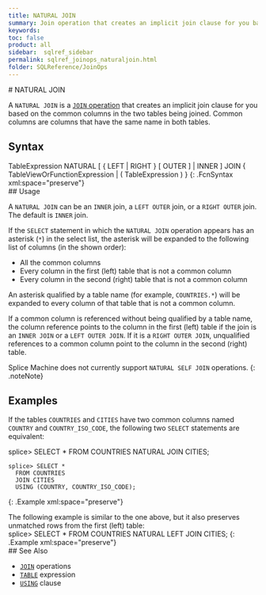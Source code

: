 ```yaml
---
title: NATURAL JOIN
summary: Join operation that creates an implicit join clause for you based on the common columns (those with the same name in both tables)&#160;in the two tables being joined.
keywords:
toc: false
product: all
sidebar:  sqlref_sidebar
permalink: sqlref_joinops_naturaljoin.html
folder: SQLReference/JoinOps
---
```

<section>
<div class="TopicContent" data-swiftype-index="true" markdown="1">
# NATURAL JOIN

A `NATURAL JOIN` is a [ `JOIN` operation](sqlref_joinops_about.html)
that creates an implicit join clause for you based on the common columns
in the two tables being joined. Common columns are columns that have the
same name in both tables.

## Syntax

<div class="fcnWrapperWide" markdown="1">
    TableExpression NATURAL
       [ { LEFT | RIGHT }
         [ OUTER ] | INNER ] JOIN
       { TableViewOrFunctionExpression |
         ( TableExpression ) }
{: .FcnSyntax xml:space="preserve"}

</div>
## Usage

A `NATURAL JOIN` can be an `INNER` join, a `LEFT OUTER` join, or a
`RIGHT OUTER` join. The default is `INNER` join.

If the `SELECT` statement in which the `NATURAL JOIN` operation appears
has an asterisk (`*`) in the select list, the asterisk will be expanded
to the following list of columns (in the shown order):

* All the common columns
* Every column in the first (left) table that is not a common column
* Every column in the second (right) table that is not a common column

An asterisk qualified by a table name (for example, `COUNTRIES.*`) will
be expanded to every column of that table that is not a common column.

If a common column is referenced without being qualified by a table
name, the column reference points to the column in the first (left)
table if the join is an `INNER JOIN` or a `LEFT OUTER JOIN`. If it is a
`RIGHT OUTER JOIN`, unqualified references to a common column point to
the column in the second (right) table.

Splice Machine does not currently support `NATURAL SELF JOIN`
operations.
{: .noteNote}

## Examples

If the tables `COUNTRIES` and `CITIES` have two common columns named
`COUNTRY` and `COUNTRY_ISO_CODE`, the following two `SELECT` statements
are equivalent:

<div class="preWrapper" markdown="1">
    splice> SELECT *
      FROM COUNTRIES
      NATURAL JOIN CITIES;
    
    splice> SELECT *
      FROM COUNTRIES
      JOIN CITIES
      USING (COUNTRY, COUNTRY_ISO_CODE);
{: .Example xml:space="preserve"}

</div>
The following example is similar to the one above, but it also preserves
unmatched rows from the first (left) table:

<div class="preWrapper" markdown="1">
    splice> SELECT *
      FROM COUNTRIES
      NATURAL LEFT JOIN CITIES;
{: .Example xml:space="preserve"}

</div>
## See Also

* [`JOIN`](sqlref_joinops_intro.html) operations
* [`TABLE`](sqlref_expressions_table.html) expression
* [`USING`](sqlref_clauses_using.html) clause

</div>
</section>


